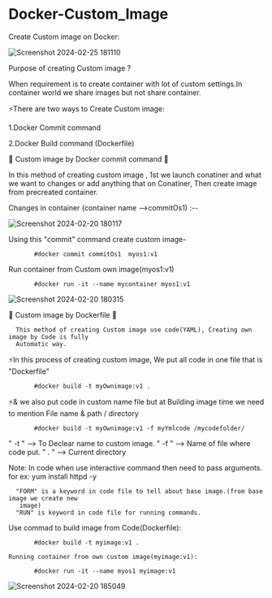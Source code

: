 # Docker-Custom_Image
Create Custom image on Docker:

![Screenshot 2024-02-25 181110](https://github.com/Pratikshinde55/Docker-Custom_Image/assets/145910708/6c34203b-d812-41cd-997f-6a311f533730)

 Purpose of creating Custom image ?
 
  When requirement is to create container with lot of custom settings.In container world we share images but not share container.

⚡There are two ways to Create Custom image:

  1.Docker Commit command
  
  2.Docker Build command (Dockerfile)

🌟 Custom image by Docker commit command 🌟
  
In this method of creating custom image , 1st we launch conatiner and what we want to changes or add anything that on Conatiner, Then create image from precreated container.
         
Changes in container (container name -->commitOs1) :--
      
 ![Screenshot 2024-02-20 180117](https://github.com/Pratikshinde55/Docker-Custom_Image/assets/145910708/35dae902-cda1-4f0d-b6b2-446f54305eda)
     
 Using this "commit" command create custom image-
        

           #docker commit commitOs1  myos1:v1

 Run container from Custom own image(myos1:v1)
           

           #docker run -it --name mycontainer myos1:v1
             
  ![Screenshot 2024-02-20 180315](https://github.com/Pratikshinde55/Docker-Custom_Image/assets/145910708/e6d02b36-5a78-45c4-8e93-3ab0a48ca579)
           

🌟 Custom image by Dockerfile 🌟

      This method of creating Custom image use code(YAML), Creating own image by Code is fully
      Automatic way.
   ⚡In this process of creating custom image, We put all code in one file that is "Dockerfile"

           #docker build -t myOwnimage:v1 .
        
   ⚡& we also put code in custom name file but at Building image time we need to mention File 
      name & path / directory

           #docker build -t myOwnimage:v1 -f myYmlcode /mycodefolder/ 
        
  " -t " --> To Declear name to custom image.
   " -f " --> Name of file where code put.
   " . " --> Current directory

 Note:
      In code when use interactive command then need to pass arguments.
      for ex: yum install httpd -y
      
      "FORM" is a keyword in code file to tell about base image.(from base image we create new 
       image)
      "RUN" is keyword in code file for running commands.

 
   Use commad to build image from Code(Dockerfile):

           #docker build -t myimage:v1 .
           
    Running container from own custom image(myimage:v1):

           #docker run -it --name myos1 myimage:v1

  ![Screenshot 2024-02-20 185049](https://github.com/Pratikshinde55/Docker-Custom_Image/assets/145910708/56be20a1-8464-41c9-becd-5ddf2a4fa8ee)
         
